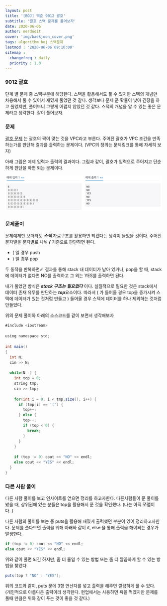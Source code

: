 ```yaml
---
layout: post
title: '[BOJ] 백준 9012 괄호'
subtitle: '괄호 스택 문제를 풀어보자'
date: 2020-06-06
author: nerdooit
cover: 'img/baekjoon_cover.png'
tags: algorithm boj 스택문제
lastmod : '2020-06-06 09:10:00'
sitemap :
  changefreq : daily
  priority : 1.0
---
```


### 9012 괄호
단계 별 문제 중 스택부분에 해당한다. 스택을 활용해서도 풀 수 있지만 스택의
개념만 차용해서 풀 수 있어서 재밌게 풀었던 것 같다. 생각보다 문제 푼 확률이 낮아
긴장을 하고 풀었지만, 풀어보니 그렇게 어렵지 않았던 것 같다. 스택의 개념을 알 수
있는 좋은 문제라고 생각한다. 같이 풀어보자.

### 문제
[괄호 문제](https://www.acmicpc.net/problem/9012) 는 괄호의 짝이 맞는 것을 VPC라고 부른다. 주어진 괄호가 VPC 조건을
만족하는가를 판단해 결과를 출력하는 문제이다. (VPC의 정의는 문제링크를 통해
		자세히 보자)

아래 그림은 예제 입력과 출력의 결과이다. 그림과 같이, 괄호가 입력으로 주어지고
단순하게 판단을 하면 되는 문제이다.

![괄호 예제](/img/baekjoon_9012.png)

### 문제풀이
 문제예제만 보더라도 ***스택*** 자료구조를 활용하면 되겠다는 생각이 들었을
 것이다. 주어진 문자열을 문자별로 나눠 ***(*** 기준으로 판단하면 된다.
- ( 일 경우 push
- ) 일 경우 pop

두 동작을 반복하면서 결과를 통해 stack 내 데이터가 남아 있거나, pop을 할 때,
stack에 데이터가 없다면 NO를 출력하고 그 외는 YES를 출력하면 된다.

내가 풀었던 방식은 ***stack 구조는 필요없다*** 이다. 실질적으로 필요한 것은
stack에서 데이터 존재 유무를 판단하는 ***top***요소이다. 따라서 ( 가 들어올
경우 top을 증가시켜 스택에 데이터가 있는 것처럼 만들고 ) 들어올 경우 스택에
데이터를 하나 제외하는 것처럼 만들었다.

위의 문제 풀이와 아래의 소스코드를 같이 보면서 생각해보자

```java
#include <iostream>

using namespace std;

int main()
{
  int N;
  cin >> N;

  while(N--) {
    int top = 0;
    string tmp;
    cin >> tmp;

    for(int i = 0; i < tmp.size(); i++) {
      if (tmp[i] == '(') {
        top++;
      } else {
        top--;
        if (top < 0) {
          break;
        }
      }
    }

    if (top != 0) cout << "NO" << endl;
    else cout << "YES" << endl;
  }
}
```

### 다른 사람 풀이
다른 사람 풀이를 보고 인사이트를 얻으면 정리를 하고자한다. 다른사람들이 푼
풀이를 봤을 때, 상위권에 있는 분들은 top을 활용해서 푼 것을 확인했다. (나는
		아직 쪼랩이다..)

다른 사람의 풀이를 보는 중 puts을 활용해 재밌게 출력했던 부분이 있어
정리하고자한다. 문제를 풀다보면 출력을 위해 아래와 같이 if, else 을 통해 출력을
해야되는 경우가 발생한다.

```java
if (top != 0) cout << "NO" << endl;
else cout << "YES" << endl;
```

위와 같이 풀면 되긴 하지만, 좀 더 줄일 수 있는 방법 또는 좀 더 깔끔하게 할 수
있는 방법을 찾았다.

```java
puts(top ? "NO" : "YES");
```

위의 코드와 같이, puts 문에 3항 연산자를 넣고 출력을 해주면 깔끔하게 풀 수
있다. (개인적으로 아름다운 출력이라 생각한다. 현업에서는 사용하면 욕을 먹겠지만
		문제를 풀때 만큼은 위와 같이 푸는 것이 좋을 것 같다.)
